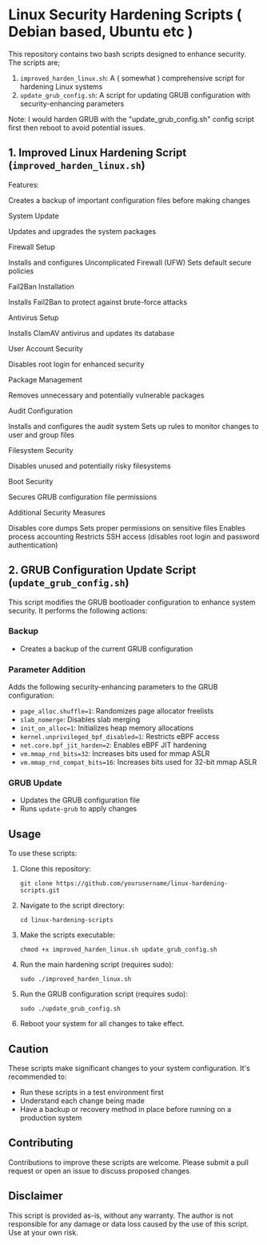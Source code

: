 # Linux Security Hardening Scripts ( Debian based, Ubuntu etc )

This repository contains two bash scripts designed to enhance security. The scripts are;

1. `improved_harden_linux.sh`: A ( somewhat ) comprehensive script for hardening Linux systems
2. `update_grub_config.sh`: A script for updating GRUB configuration with security-enhancing parameters

Note: I would harden GRUB with the "update_grub_config.sh" config script first then reboot to avoid potential issues.

## 1. Improved Linux Hardening Script (`improved_harden_linux.sh`)

Features:


Creates a backup of important configuration files before making changes

System Update

Updates and upgrades the system packages

Firewall Setup

Installs and configures Uncomplicated Firewall (UFW)
Sets default secure policies

Fail2Ban Installation

Installs Fail2Ban to protect against brute-force attacks

Antivirus Setup

Installs ClamAV antivirus and updates its database

User Account Security

Disables root login for enhanced security

Package Management

Removes unnecessary and potentially vulnerable packages

Audit Configuration

Installs and configures the audit system
Sets up rules to monitor changes to user and group files

Filesystem Security

Disables unused and potentially risky filesystems

Boot Security

Secures GRUB configuration file permissions

Additional Security Measures

Disables core dumps
Sets proper permissions on sensitive files
Enables process accounting
Restricts SSH access (disables root login and password authentication)

## 2. GRUB Configuration Update Script (`update_grub_config.sh`)

This script modifies the GRUB bootloader configuration to enhance system security. It performs the following actions:

### Backup
- Creates a backup of the current GRUB configuration

### Parameter Addition
Adds the following security-enhancing parameters to the GRUB configuration:
- `page_alloc.shuffle=1`: Randomizes page allocator freelists
- `slab_nomerge`: Disables slab merging
- `init_on_alloc=1`: Initializes heap memory allocations
- `kernel.unprivileged_bpf_disabled=1`: Restricts eBPF access
- `net.core.bpf_jit_harden=2`: Enables eBPF JIT hardening
- `vm.mmap_rnd_bits=32`: Increases bits used for mmap ASLR
- `vm.mmap_rnd_compat_bits=16`: Increases bits used for 32-bit mmap ASLR

### GRUB Update
- Updates the GRUB configuration file
- Runs `update-grub` to apply changes

## Usage

To use these scripts:

1. Clone this repository:
   ```
   git clone https://github.com/yourusername/linux-hardening-scripts.git
   ```

2. Navigate to the script directory:
   ```
   cd linux-hardening-scripts
   ```

3. Make the scripts executable:
   ```
   chmod +x improved_harden_linux.sh update_grub_config.sh
   ```

4. Run the main hardening script (requires sudo):
   ```
   sudo ./improved_harden_linux.sh
   ```

5. Run the GRUB configuration script (requires sudo):
   ```
   sudo ./update_grub_config.sh
   ```

6. Reboot your system for all changes to take effect.

## Caution

These scripts make significant changes to your system configuration. It's recommended to:
- Run these scripts in a test environment first
- Understand each change being made
- Have a backup or recovery method in place before running on a production system

## Contributing

Contributions to improve these scripts are welcome. Please submit a pull request or open an issue to discuss proposed changes.

## Disclaimer
This script is provided as-is, without any warranty. The author is not responsible for any damage or data loss caused by the use of this script. Use at your own risk.
